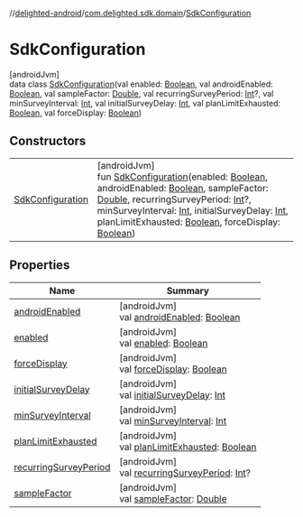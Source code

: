 //[delighted-android](../../../index.md)/[com.delighted.sdk.domain](../index.md)/[SdkConfiguration](index.md)

# SdkConfiguration

[androidJvm]\
data class [SdkConfiguration](index.md)(val enabled: [Boolean](https://kotlinlang.org/api/latest/jvm/stdlib/kotlin/-boolean/index.html), val androidEnabled: [Boolean](https://kotlinlang.org/api/latest/jvm/stdlib/kotlin/-boolean/index.html), val sampleFactor: [Double](https://kotlinlang.org/api/latest/jvm/stdlib/kotlin/-double/index.html), val recurringSurveyPeriod: [Int](https://kotlinlang.org/api/latest/jvm/stdlib/kotlin/-int/index.html)?, val minSurveyInterval: [Int](https://kotlinlang.org/api/latest/jvm/stdlib/kotlin/-int/index.html), val initialSurveyDelay: [Int](https://kotlinlang.org/api/latest/jvm/stdlib/kotlin/-int/index.html), val planLimitExhausted: [Boolean](https://kotlinlang.org/api/latest/jvm/stdlib/kotlin/-boolean/index.html), val forceDisplay: [Boolean](https://kotlinlang.org/api/latest/jvm/stdlib/kotlin/-boolean/index.html))

## Constructors

| | |
|---|---|
| [SdkConfiguration](-sdk-configuration.md) | [androidJvm]<br>fun [SdkConfiguration](-sdk-configuration.md)(enabled: [Boolean](https://kotlinlang.org/api/latest/jvm/stdlib/kotlin/-boolean/index.html), androidEnabled: [Boolean](https://kotlinlang.org/api/latest/jvm/stdlib/kotlin/-boolean/index.html), sampleFactor: [Double](https://kotlinlang.org/api/latest/jvm/stdlib/kotlin/-double/index.html), recurringSurveyPeriod: [Int](https://kotlinlang.org/api/latest/jvm/stdlib/kotlin/-int/index.html)?, minSurveyInterval: [Int](https://kotlinlang.org/api/latest/jvm/stdlib/kotlin/-int/index.html), initialSurveyDelay: [Int](https://kotlinlang.org/api/latest/jvm/stdlib/kotlin/-int/index.html), planLimitExhausted: [Boolean](https://kotlinlang.org/api/latest/jvm/stdlib/kotlin/-boolean/index.html), forceDisplay: [Boolean](https://kotlinlang.org/api/latest/jvm/stdlib/kotlin/-boolean/index.html)) |

## Properties

| Name | Summary |
|---|---|
| [androidEnabled](android-enabled.md) | [androidJvm]<br>val [androidEnabled](android-enabled.md): [Boolean](https://kotlinlang.org/api/latest/jvm/stdlib/kotlin/-boolean/index.html) |
| [enabled](enabled.md) | [androidJvm]<br>val [enabled](enabled.md): [Boolean](https://kotlinlang.org/api/latest/jvm/stdlib/kotlin/-boolean/index.html) |
| [forceDisplay](force-display.md) | [androidJvm]<br>val [forceDisplay](force-display.md): [Boolean](https://kotlinlang.org/api/latest/jvm/stdlib/kotlin/-boolean/index.html) |
| [initialSurveyDelay](initial-survey-delay.md) | [androidJvm]<br>val [initialSurveyDelay](initial-survey-delay.md): [Int](https://kotlinlang.org/api/latest/jvm/stdlib/kotlin/-int/index.html) |
| [minSurveyInterval](min-survey-interval.md) | [androidJvm]<br>val [minSurveyInterval](min-survey-interval.md): [Int](https://kotlinlang.org/api/latest/jvm/stdlib/kotlin/-int/index.html) |
| [planLimitExhausted](plan-limit-exhausted.md) | [androidJvm]<br>val [planLimitExhausted](plan-limit-exhausted.md): [Boolean](https://kotlinlang.org/api/latest/jvm/stdlib/kotlin/-boolean/index.html) |
| [recurringSurveyPeriod](recurring-survey-period.md) | [androidJvm]<br>val [recurringSurveyPeriod](recurring-survey-period.md): [Int](https://kotlinlang.org/api/latest/jvm/stdlib/kotlin/-int/index.html)? |
| [sampleFactor](sample-factor.md) | [androidJvm]<br>val [sampleFactor](sample-factor.md): [Double](https://kotlinlang.org/api/latest/jvm/stdlib/kotlin/-double/index.html) |

